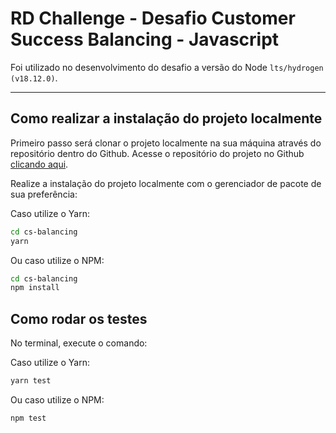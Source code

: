 # RD Challenge - Desafio Customer Success Balancing - Javascript

Foi utilizado no desenvolvimento do desafio a versão do Node `lts/hydrogen (v18.12.0)`.

---

## Como realizar a instalação do projeto localmente

Primeiro passo será clonar o projeto localmente na sua máquina através do repositório dentro do Github.
Acesse o repositório do projeto no Github [clicando aqui](https://github.com/guilaureano/cs-balancing).

Realize a instalação do projeto localmente com o gerenciador de pacote de sua preferência:

Caso utilize o Yarn:

```bash
cd cs-balancing
yarn
```

Ou caso utilize o NPM:

```bash
cd cs-balancing
npm install
```

## Como rodar os testes

No terminal, execute o comando:

Caso utilize o Yarn:

```bash
yarn test
```

Ou caso utilize o NPM:

```bash
npm test
```
